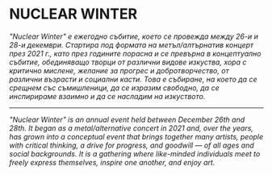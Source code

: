 # NUCLEAR WINTER


*"Nuclear Winter" е ежегодно събитие, което се провежда между 26-и и 28-и декември. 
Стартира под формата на метъл/алтърнатив концерт през 2021 г., като през годините порасна и се превърна в концептуално събитие, обединяващо творци от различни видове изкуства, хора с критично мислене, желание за прогрес и добротворчество, от различни възрасти и социални касти. 
Това е събиране, на което да се срещнем със съмишленици, да се изразим свободно, да се инспирираме взаимно и да се насладим на изкуството.*

---
*"Nuclear Winter" is an annual event held between December 26th and 28th.
It began as a metal/alternative concert in 2021 and, over the years, has grown into a conceptual event that brings together many artists, people with critical thinking, a drive for progress, and goodwill — of all ages and social backgrounds.
It is a gathering where like-minded individuals meet to freely express themselves, inspire one another, and enjoy art.*
